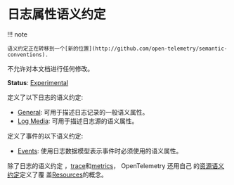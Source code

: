 # 日志属性语义约定

!!! note

    语义约定正在转移到一个[新的位置](http://github.com/open-telemetry/semantic-conventions).

不允许对本文档进行任何修改。

**Status**: [Experimental](../../document-status.md)

定义了以下日志的语义约定:

- [General](general.md): 可用于描述日志记录的一般语义属性。
- [Log Media](media.md): 可用于描述日志源的语义属性。

定义了事件的以下语义约定:

- [Events](events.md): 使用日志数据模型表示事件时必须使用的语义属性。

除了日志的语义约定
，[trace](../../trace/semantic_conventions/README.md)和[metrics](../../metrics/semantic_conventions/README.md)，
OpenTelemetry 还用自己
的[资源语义约定](../../resource/semantic_conventions/README.md)定义了覆
盖[Resources](../../resource/sdk.md)的概念。
